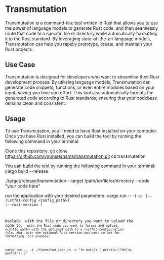 # Transmutation

Transmutation is a command-line tool written in Rust that allows you to use the power of language models to generate Rust code, and then seamlessly route that code to a specific file or directory while automatically formatting it to the Rust standard. By leveraging state-of-the-art language models, Transmutation can help you rapidly prototype, create, and maintain your Rust projects.

## Use Case

Transmutation is designed for developers who want to streamline their Rust development process. By utilizing language models, Transmutation can generate code snippets, functions, or even entire modules based on your input, saving you time and effort. This tool also automatically formats the generated code according to Rust standards, ensuring that your codebase remains clean and consistent.

## Usage

To use Transmutation, you'll need to have Rust installed on your computer. Once you have Rust installed, you can build the tool by running the following command in your terminal:

Clone this repository:
git clone https://github.com/yourusername/transmutation.git
cd transmutation

You can build the tool by running the following command in your terminal:
cargo build --release

./target/release/transmutation --target /path/to/file/or/directory --code "your code here"

run the application with your desired parameters:
cargo run -- -t <target> -c <code> [--rustfmt-config <config_path>] [--rust-version <version>]

Replace <target> with the file or directory you want to upload the code to, <code> with the Rust code you want to format and upload, <config_path> with the optional path to a rustfmt configuration file, and <version> with the optional Rust version you want to use for formatting.
For example:

cargo run -- -t ./formatted_code.rs -c "fn main() { println!(\"Hello, world!\"); }"

